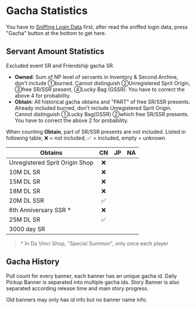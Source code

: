 # Gacha Statistics

You have to [Sniffing Login Data](./README.md) first, after read the sniffed login data, press "Gacha" button at the bottom to get here.

## Servant Amount Statistics

Excluded event SR and Friendship gacha SR.

- **Owned**: Sum of NP level of servants in Inventory & Second Archive, don't include ①burned.
  Cannot distinguish ②Unregistered Sprit Origin, ③free SR/SSR present, ④Lucky Bag (GSSR). You have to correct the above 4 for probability.
- **Obtain**: All historical gacha obtains and "PART" of free SR/SSR presents. Already included burned, don't include Unregistered Sprit Origin. Cannot distinguish ①Lucky Bag(GSSR) ②which free SR/SSR presents. You have to correct the above 2 for probability.

When counting **Obtain**, part of SR/SSR presents are not included. Listed in following table, ❌ = not included, ✅ = included, empty = unknown

| Obtains                        | CN  | JP  | NA  |
| ------------------------------ | :-: | :-: | :-: |
| Unregistered Sprit Origin Shop | ❌  |     |     |
| 10M DL SR                      | ❌  |     |     |
| 15M DL SR                      | ❌  |     |     |
| 18M DL SR                      | ❌  |     |     |
| 20M DL SSR                     | ✅  |     |     |
| 6th Anniversary SSR \*         | ❌  |     |     |
| 25M DL SR                      | ✅  |     |     |
| 3000 day SR                    |     |     |     |

> \* In Da Vinci Shop, "Special Summon", only once each player

## Gacha History

Pull count for every banner, each banner has an unique gacha id.
Daily Pickup Banner is separated into multiple gacha ids.
Story Banner is also separated according release time and main story progress.

Old banners may only has id info but no banner name info.

